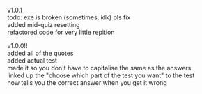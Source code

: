 v1.0.1 <br /> 
todo: exe is broken (sometimes, idk) pls fix <br /> 
added mid-quiz resetting <br /> 
refactored code for very little repition <br /> 

v1.0.0!! <br /> 
added all of the quotes <br /> 
added actual test <br /> 
made it so you don't have to capitalise the same as the answers <br /> 
linked up the "choose which part of the test you want" to the test <br /> 
now tells you the correct answer when you get it wrong <br /> 
